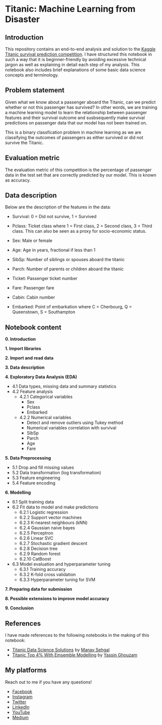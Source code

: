 # Titanic: Machine Learning from Disaster 

## Introduction
This repository contains an end-to-end analysis and solution to the [Kaggle Titanic survival prediction competition](https://www.kaggle.com/c/titanic/overview). I have structured this notebook in such a way that it is beginner-friendly by avoiding excessive technical jargon as well as explaining in detail each step of my analysis. This notebook also includes brief explanations of some basic data science concepts and terminology.

## Problem statement
Given what we know about a passenger aboard the Titanic, can we predict whether or not this passenger has survived? In other words, we are training a machine learning model to learn the relationship between passenger features and their survival outcome and susbsequently make survival predictions on passenger data that our model has not been trained on.

This is a binary classfication problem in machine learning as we are classifying the outcomes of passengers as either survived or did not survive the Titanic.

## Evaluation metric
The evaluation metric of this competition is the percentage of passenger data in the test set that are correctly predicted by our
model. This is known as accuracy.

## Data description

Below are the description of the features in the data:

- Survival: 0 = Did not survive, 1 = Survived

- Pclass: Ticket class where 1 = First class, 2 = Second class, 3 = Third class. This can also be seen as a proxy for socio-economic status.

- Sex: Male or female

- Age: Age in years, fractional if less than 1

- SibSp: Number of siblings or spouses aboard the titanic

- Parch: Number of parents or children aboard the titanic

- Ticket: Passenger ticket number

- Fare: Passenger fare

- Cabin: Cabin number

- Embarked: Point of embarkation where C = Cherbourg, Q = Queenstown, S = Southampton

## Notebook content

**0. Introduction**

**1. Import libraries**

**2. Import and read data**

**3. Data description**

**4. Exploratory Data Analysis (EDA)**
- 4.1 Data types, missing data and summary statistics
- 4.2 Feature analysis
    - 4.2.1 Categorical variables
        - Sex
        - Pclass
        - Embarked
    - 4.2.2 Numerical variables
        - Detect and remove outliers using Tukey method
        - Numerical variables correlation with survival
        - SibSp
        - Parch
        - Age
        - Fare           

**5. Data Preprocessing**
- 5.1 Drop and fill missing values
- 5.2 Data transformation (log transformation)
- 5.3 Feature engineering 
- 5.4 Feature encoding

**6. Modelling**
- 6.1 Split training data
- 6.2 Fit data to model and make predictions
    - 6.2.1 Logistic regression
    - 6.2.2 Support vector machines
    - 6.2.3 K-nearest neighbours (kNN)
    - 6.2.4 Gaussian naive bayes
    - 6.2.5 Perceptron
    - 6.2.6 Linear SVC
    - 6.2.7 Stochastic gradient descent
    - 6.2.8 Decision tree
    - 6.2.9 Random forest
    - 6.2.10 CatBoost
- 6.3 Model evaluation and hyperparameter tuning
    - 6.3.1 Training accuracy
    - 6.3.2 K-fold cross validation
    - 6.3.3 Hyperparameter tuning for SVM

**7. Preparing data for submission**

**8. Possible extensions to improve model accuracy**

**9. Conclusion**

## References
I have made references to the following notebooks in the making of this notebook:
- [Titanic Data Science Solutions](https://www.kaggle.com/startupsci/titanic-data-science-solutions) by [Manav Sehgal](https://www.kaggle.com/startupsci)
- [Titanic Top 4% With Emsemble Modelling](https://www.kaggle.com/yassineghouzam/titanic-top-4-with-ensemble-modeling) by [Yassin Ghouzam](https://www.kaggle.com/yassineghouzam)

## My platforms
Reach out to me if you have any questions! 
- [Facebook](https://www.facebook.com/chongjason914)
- [Instagram](https://www.instagram.com/chongjason914)
- [Twitter](https://www.twitter.com/chongjason914)
- [LinkedIn](https://www.linkedin.com/in/chongjason914)
- [YouTube](https://www.youtube.com/channel/UCQXiCnjatxiAKgWjoUlM-Xg?view_as=subscriber)
- [Medium](https://www.medium.com/@chongjason)
